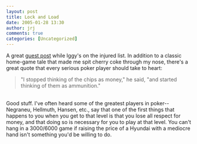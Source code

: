 ```yaml
---
layout: post
title: Lock and Load
date: 2005-01-28 13:30
author: jrj
comments: true
categories: [Uncategorized]
---
```

A great <a href="http://guinnessandpoker.blogspot.com/2005/01/i-cant-come-up-with-one-post.html" target="_blank">guest post</a> while Iggy's on the injured list. In addition to a classic home-game tale that made me spit cherry coke through my nose, there's a great quote that every serious poker player should take to heart:<blockquote>"I stopped thinking of the chips as money," he said, "and started thinking of them as ammunition."</blockquote><br />Good stuff. I've often heard some of the greatest players in poker-- Negraneu, Hellmuth, Hansen, etc., say that one of the first things that happens to you when you get to that level is that you lose all respect for money, and that doing so is necessary for you to play at that level. You can't hang in a $3000/$6000 game if raising the price of a Hyundai with a mediocre hand isn't something you'd be willing to do.
